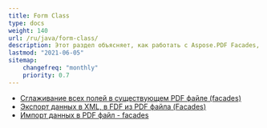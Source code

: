 ```yaml
---
title: Form Class
type: docs
weight: 140
url: /ru/java/form-class/
description: Этот раздел объясняет, как работать с Aspose.PDF Facades, используя Form Class.
lastmod: "2021-06-05"
sitemap:
    changefreq: "monthly"
    priority: 0.7
---
```


- [Сглаживание всех полей в существующем PDF файле (facades)](/pdf/ru/java/flatten-all-fields/)
- [Экспорт данных в XML, в FDF из PDF файла (Facades)](/pdf/ru/java/export-data-into-a-pdf-file-facades/)
- [Импорт данных в PDF файл - facades](/pdf/ru/java/import-data-into-a-pdf-file-facades/)